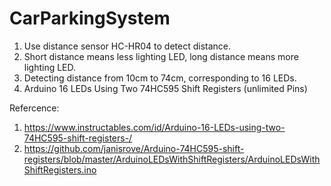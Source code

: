 # CarParkingSystem

1) Use distance sensor HC-HR04 to detect distance. 
2) Short distance means less lighting LED, long distance means more lighting LED.
3) Detecting distance from 10cm to 74cm, corresponding to 16 LEDs.
4) Arduino 16 LEDs Using Two 74HC595 Shift Registers (unlimited Pins)

Refercence:
1)  https://www.instructables.com/id/Arduino-16-LEDs-using-two-74HC595-shift-registers-/
2) https://github.com/janisrove/Arduino-74HC595-shift-registers/blob/master/ArduinoLEDsWithShiftRegisters/ArduinoLEDsWithShiftRegisters.ino
